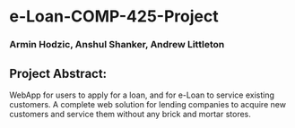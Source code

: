 # e-Loan-COMP-425-Project
### Armin Hodzic, Anshul Shanker, Andrew Littleton


## Project Abstract: 
WebApp for users to apply for a loan, and for e-Loan to service existing customers. A complete web solution for lending companies to acquire new customers and service them without any brick and mortar stores.


